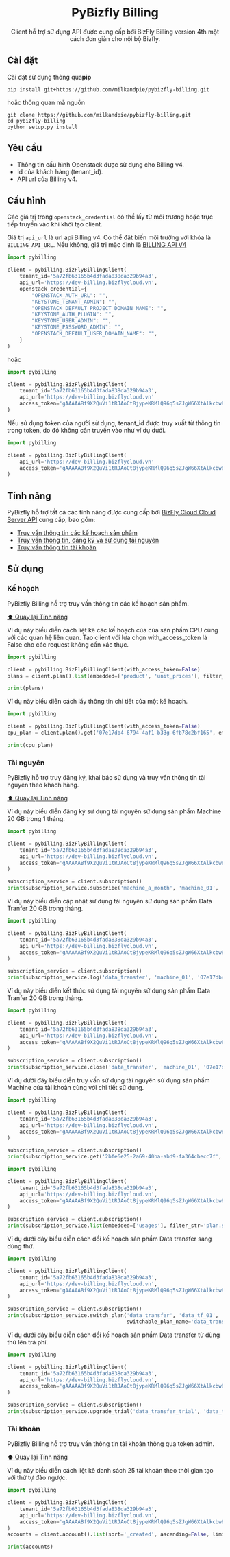 <h1 align="center">PyBizfly Billing</h1>
<p align="center">Client hỗ trợ sử dụng API được cung cấp bởi BizFly Billing version 4th một cách đơn giản cho nội bộ Bizfly.</p>

## Cài đặt

Cài đặt sử dụng thông qua**pip**

    pip install git+https://github.com/milkandpie/pybizfly-billing.git

hoặc thông quan mã nguồn
    
    git clone https://github.com/milkandpie/pybizfly-billing.git
    cd pybizfly-billing   
    python setup.py install 

## Yêu cầu

- Thông tin cấu hình Openstack được sử dụng cho Billing v4.
- Id của khách hàng (tenant_id).
- API url của Billing v4.

## Cấu hình
Các giá trị trong `openstack_credential` có thể lấy từ môi trường hoặc trực tiếp truyền vào khi khởi tạo client.

Giá trị `api_url` là url api Billing v4. Có thể đặt biến môi trường với khóa là `BILLING_API_URL`. Nếu không, giá trị mặc định là [BILLING API V4](https://billing.bizflycloud.vn/api/v4/)


```python  
import pybilling

client = pybilling.BizFlyBillingClient(
    tenant_id='5a72fb63165b4d3fada838da329b94a3',
    api_url='https://dev-billing.bizflycloud.vn',
    openstack_credential={
        "OPENSTACK_AUTH_URL": "",
        "KEYSTONE_TENANT_ADMIN": "",
        "OPENSTACK_DEFAULT_PROJECT_DOMAIN_NAME": "",
        "KEYSTONE_AUTH_PLUGIN": "",
        "KEYSTONE_USER_ADMIN": "",
        "KEYSTONE_PASSWORD_ADMIN": "",
        "OPENSTACK_DEFAULT_USER_DOMAIN_NAME": "",
    }
)
```

hoặc

```python  
import pybilling

client = pybilling.BizFlyBillingClient(
    tenant_id='5a72fb63165b4d3fada838da329b94a3',
    api_url='https://dev-billing.bizflycloud.vn'
    access_token='gAAAAABf9X2QuVi1tRJAoCt8jypeKRMlQ96q5sZJgW66XtAlkcbw8aAySJVLzcPHBqZEE8S1RrgYIMf5GsjJ38Tu8gaGiz_35vbyTOfLEDdsJxLBVcmWoVQJ6GkZ8aaYNz098SL5-6ar1xStpQqxIKPoJ9UOb2_T0m5g8HnN0gxzfKmTP9vzIWk'
)
```

Nếu sử dụng token của người sử dụng, tenant_id được truy xuất từ thông tin trong token, do đó không cần truyền vào như ví dụ dưới.

```python  
import pybilling

client = pybilling.BizFlyBillingClient(
    api_url='https://dev-billing.bizflycloud.vn'
    access_token='gAAAAABf9X2QuVi1tRJAoCt8jypeKRMlQ96q5sZJgW66XtAlkcbw8aAySJVLzcPHBqZEE8S1RrgYIMf5GsjJ38Tu8gaGiz_35vbyTOfLEDdsJxLBVcmWoVQJ6GkZ8aaYNz098SL5-6ar1xStpQqxIKPoJ9UOb2_T0m5g8HnN0gxzfKmTP9vzIWk'
)
```

<h2 id="tính-năng">Tính năng</h2>

PyBizfly hỗ trợ tất cả các tính năng được cung cấp
bởi [BizFly Cloud Cloud Server API](https://support.bizflycloud.vn/api/cloudserver/) cung cấp, bao gồm:

- [Truy vấn thông tin các kế hoạch sản phẩm](#plan)
- [Truy vấn thông tin, đăng ký và sử dụng tài nguyên](#subscription)
- [Truy vấn thông tin tài khoản](#account)

## Sử dụng

<h3 id="plan">Kế hoạch</h3>
PyBizfly Billing hỗ trợ truy vấn thông tin các kế hoạch sản phẩm.

[⬆ Quay lại Tính năng](#tính-năng)

Ví dụ này biểu diễn cách liệt kê các kế hoạch của của sản phẩm CPU cùng với các quan hệ liên quan.
Tạo client với lựa chọn with_access_token là False cho các request không cần xác thực.
```python
import pybilling

client = pybilling.BizFlyBillingClient(with_access_token=False)
plans = client.plan().list(embedded=['product', 'unit_prices'], filter_str='product.name=@CPU')

print(plans)
```

Ví dụ này biểu diễn cách lấy thông tin chi tiết của một kế hoạch.

```python
import pybilling

client = pybilling.BizFlyBillingClient(with_access_token=False)
cpu_plan = client.plan().get('07e17db4-6794-4af1-b33g-6fb78c2bf165', embedded=['product', 'unit_prices'])

print(cpu_plan)
```

<h3 id="subscription">Tài nguyên</h3>
PyBizfly hỗ trợ truy đăng ký, khai báo sử dụng và truy vấn thông tin tài nguyên theo khách hàng.

[⬆ Quay lại Tính năng](#tính-năng)

Ví dụ này biểu diễn đăng ký sử dụng tài nguyên sử dụng sản phẩm Machine 20 GB trong 1 tháng.

```python
import pybilling

client = pybilling.BizFlyBillingClient(
    tenant_id='5a72fb63165b4d3fada838da329b94a3',
    api_url='https://dev-billing.bizflycloud.vn',
    access_token='gAAAAABf9X2QuVi1tRJAoCt8jypeKRMlQ96q5sZJgW66XtAlkcbw8aAySJVLzcPHBqZEE8S1RrgYIMf5GsjJ38Tu8gaGiz_35vbyTOfLEDdsJxLBVcmWoVQJ6GkZ8aaYNz098SL5-6ar1xStpQqxIKPoJ9UOb2_T0m5g8HnN0gxzfKmTP9vzIWk'
)

subscription_service = client.subscription()
print(subscription_service.subscribe('machine_a_month', 'machine_01', '07e17db4-6794-4af1-b33g-6fb78c2bf165'))
```   

Ví dụ này biểu diễn cập nhật sử dụng tài nguyên sử dụng sản phẩm Data Tranfer 20 GB trong tháng.

```python
import pybilling

client = pybilling.BizFlyBillingClient(
    tenant_id='5a72fb63165b4d3fada838da329b94a3',
    api_url='https://dev-billing.bizflycloud.vn',
    access_token='gAAAAABf9X2QuVi1tRJAoCt8jypeKRMlQ96q5sZJgW66XtAlkcbw8aAySJVLzcPHBqZEE8S1RrgYIMf5GsjJ38Tu8gaGiz_35vbyTOfLEDdsJxLBVcmWoVQJ6GkZ8aaYNz098SL5-6ar1xStpQqxIKPoJ9UOb2_T0m5g8HnN0gxzfKmTP9vzIWk'
)

subscription_service = client.subscription()
print(subscription_service.log('data_transfer', 'machine_01', '07e17db4-6794-4af1-b33g-6fb78c2bf165', 100))
```   

Ví dụ này biểu diễn kết thúc sử dụng tài nguyên sử dụng sản phẩm Data Tranfer 20 GB trong tháng.
```python
import pybilling

client = pybilling.BizFlyBillingClient(
    tenant_id='5a72fb63165b4d3fada838da329b94a3',
    api_url='https://dev-billing.bizflycloud.vn',
    access_token='gAAAAABf9X2QuVi1tRJAoCt8jypeKRMlQ96q5sZJgW66XtAlkcbw8aAySJVLzcPHBqZEE8S1RrgYIMf5GsjJ38Tu8gaGiz_35vbyTOfLEDdsJxLBVcmWoVQJ6GkZ8aaYNz098SL5-6ar1xStpQqxIKPoJ9UOb2_T0m5g8HnN0gxzfKmTP9vzIWk'
)

subscription_service = client.subscription()
print(subscription_service.close('data_transfer', 'machine_01', '07e17db4-6794-4af1-b33g-6fb78c2bf165'))
```  

Ví dụ dưới đây biểu diễn truy vấn sử dụng tài nguyên sử dụng sản phẩm Machine của tài khoản cùng với chi tiết sử dụng.
```python
import pybilling

client = pybilling.BizFlyBillingClient(
    tenant_id='5a72fb63165b4d3fada838da329b94a3',
    api_url='https://dev-billing.bizflycloud.vn',
    access_token='gAAAAABf9X2QuVi1tRJAoCt8jypeKRMlQ96q5sZJgW66XtAlkcbw8aAySJVLzcPHBqZEE8S1RrgYIMf5GsjJ38Tu8gaGiz_35vbyTOfLEDdsJxLBVcmWoVQJ6GkZ8aaYNz098SL5-6ar1xStpQqxIKPoJ9UOb2_T0m5g8HnN0gxzfKmTP9vzIWk'
)

subscription_service = client.subscription()
print(subscription_service.get('2bfe6e25-2a69-40ba-abd9-fa364cbecc7f', embedded=['usages']))
```   

```python
import pybilling

client = pybilling.BizFlyBillingClient(
    tenant_id='5a72fb63165b4d3fada838da329b94a3',
    api_url='https://dev-billing.bizflycloud.vn',
    access_token='gAAAAABf9X2QuVi1tRJAoCt8jypeKRMlQ96q5sZJgW66XtAlkcbw8aAySJVLzcPHBqZEE8S1RrgYIMf5GsjJ38Tu8gaGiz_35vbyTOfLEDdsJxLBVcmWoVQJ6GkZ8aaYNz098SL5-6ar1xStpQqxIKPoJ9UOb2_T0m5g8HnN0gxzfKmTP9vzIWk'
)

subscription_service = client.subscription()
print(subscription_service.list(embedded=['usages'], filter_str='plan.summary==machine_a_month'))
```


Ví dụ dưới đây biểu diễn cách đổi kế hoạch sản phẩm Data transfer sang dùng thử.
```python
import pybilling

client = pybilling.BizFlyBillingClient(
    tenant_id='5a72fb63165b4d3fada838da329b94a3',
    api_url='https://dev-billing.bizflycloud.vn',
    access_token='gAAAAABf9X2QuVi1tRJAoCt8jypeKRMlQ96q5sZJgW66XtAlkcbw8aAySJVLzcPHBqZEE8S1RrgYIMf5GsjJ38Tu8gaGiz_35vbyTOfLEDdsJxLBVcmWoVQJ6GkZ8aaYNz098SL5-6ar1xStpQqxIKPoJ9UOb2_T0m5g8HnN0gxzfKmTP9vzIWk'
)

subscription_service = client.subscription()
print(subscription_service.switch_plan('data_transfer', 'data_tf_01', '2bfe6e25-2a69-40ba-abd9-fa364cbecc7f',
                                       switchable_plan_name='data_transfer_trial'))
``` 

Ví dụ dưới đây biểu diễn cách đổi kế hoạch sản phẩm Data transfer từ dùng thử lên trả phí. 
```python
import pybilling

client = pybilling.BizFlyBillingClient(
    tenant_id='5a72fb63165b4d3fada838da329b94a3',
    api_url='https://dev-billing.bizflycloud.vn',
    access_token='gAAAAABf9X2QuVi1tRJAoCt8jypeKRMlQ96q5sZJgW66XtAlkcbw8aAySJVLzcPHBqZEE8S1RrgYIMf5GsjJ38Tu8gaGiz_35vbyTOfLEDdsJxLBVcmWoVQJ6GkZ8aaYNz098SL5-6ar1xStpQqxIKPoJ9UOb2_T0m5g8HnN0gxzfKmTP9vzIWk'
)

subscription_service = client.subscription()
print(subscription_service.upgrade_trial('data_transfer_trial', 'data_tf_01', '2bfe6e25-2a69-40ba-abd9-fa364cbecc7f'))
``` 

<h3 id="account">Tài khoản</h3>
PyBizfly Billing hỗ trợ truy vấn thông tin tài khoản thông qua token admin.

[⬆ Quay lại Tính năng](#tính-năng)

Ví dụ này biểu diễn cách liệt kê danh sách 25 tài khoản theo thời gian tạo với thứ tự đảo ngược.
```python
import pybilling

client = pybilling.BizFlyBillingClient(
    tenant_id='5a72fb63165b4d3fada838da329b94a3',
    api_url='https://dev-billing.bizflycloud.vn',
    access_token='gAAAAABf9X2QuVi1tRJAoCt8jypeKRMlQ96q5sZJgW66XtAlkcbw8aAySJVLzcPHBqZEE8S1RrgYIMf5GsjJ38Tu8gaGiz_35vbyTOfLEDdsJxLBVcmWoVQJ6GkZ8aaYNz098SL5-6ar1xStpQqxIKPoJ9UOb2_T0m5g8HnN0gxzfKmTP9vzIWk'
)
accounts = client.account().list(sort='_created', ascending=False, limit=25)

print(accounts)
```